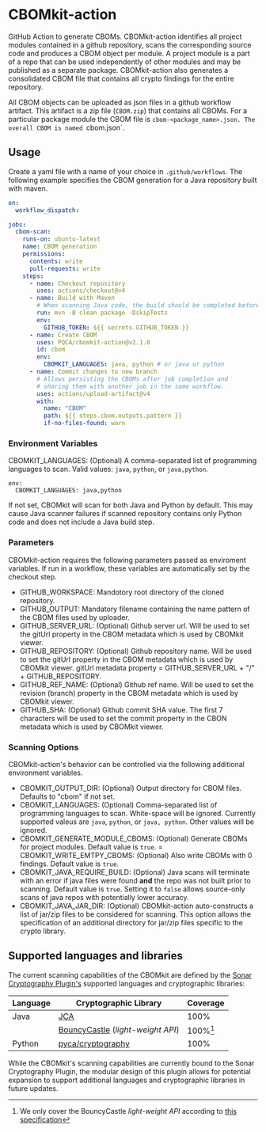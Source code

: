# CBOMkit-action

GitHub Action to generate CBOMs. CBOMkit-action identifies all project modules contained in a github repository, scans the corresponding source code and produces a CBOM object per module. A project module is a part of a repo that can be used independently of other modules and may be published as a separate package. CBOMkit-action also generates a consolidated CBOM file that contains all crypto findings for the entire repository.

All CBOM objects can be  uploaded as json files in a github workflow artifact. This artifact is a zip file (`CBOM.zip`) that contains all CBOMs. For a particular package module the CBOM file is `cbom-<package_name>.json. The overall CBOM is named `cbom.json`. 

## Usage

Create a yaml file with a name of your choice in `.github/workflows`. The following example specifies the CBOM generation for a Java repository built with maven. 

```yaml
on:
  workflow_dispatch:

jobs:
  cbom-scan:
    runs-on: ubuntu-latest
    name: CBOM generation
    permissions:
      contents: write
      pull-requests: write
    steps:
      - name: Checkout repository
        uses: actions/checkout@v4
      - name: Build with Maven
        # When scanning Java code, the build should be completed beforehand
        run: mvn -B clean package -DskipTests
        env:
          GITHUB_TOKEN: ${{ secrets.GITHUB_TOKEN }}
      - name: Create CBOM
        uses: PQCA/cbomkit-action@v2.1.0
        id: cbom
        env:
          CBOMKIT_LANGUAGES: java, python # or java or python
      - name: Commit changes to new branch
        # Allows persisting the CBOMs after job completion and
        # sharing them with another job in the same workflow.
        uses: actions/upload-artifact@v4
        with: 
          name: "CBOM"
          path: ${{ steps.cbom.outputs.pattern }}
          if-no-files-found: warn 
```
### Environment Variables

CBOMKIT_LANGUAGES: (Optional)
A comma-separated list of programming languages to scan. Valid values: `java`, `python`, or `java,python`.
```
env:
  CBOMKIT_LANGUAGES: java,python
```
If not set, CBOMkit will scan for both Java and Python by default. This may cause Java scanner failures if scanned repository contains only Python code and does not include a Java build step.

### Parameters

CBOMkit-action requires the following parameters passed as enviroment variables.  If run in a workflow, these variables are automatically set by the checkout step.

- GITHUB_WORKSPACE: Mandotory root directory of the cloned repository.
- GITHUB_OUTPUT: Mandatory filename containing the name pattern of the CBOM files used by uploader.
- GITHUB_SERVER_URL: (Optional) Github server url. Will be used to set the gitUrl property in the CBOM metadata which is used by CBOMkit viewer.
- GITHUB_REPOSITORY: (Optional) Github repository name. Will be used to set the
 gitUrl property in the CBOM metadata which is used by CBOMkit viewer. gitUrl metadata property = GITHUB_SERVER_URL + "/" + GITHUB_REPOSITORY.
- GITHUB_REF_NAME: (Optional) Github ref name. Will be used to set the revision (branch)  property in the CBOM metadata which is used by CBOMkit viewer.
- GITHUB_SHA: (Optional) Github commit SHA value. The first 7 characters will be used to set the commit property in the CBON metadata which is used by CBOMkit viewer.

### Scanning Options

CBOMkit-action's behavior can be controlled via the following additional environment variables.

- CBOMKIT_OUTPUT_DIR: (Optional) Output directory for CBOM files. Defaults to "cbom" if not set.
- CBOMKIT_LANGUAGES: (Optional) Comma-separated list of programming languages to scan. White-space will be ignored. Currently supported valeus are `java`, `python`, or `java, python`. Other values will be ignored.
- CBOMKIT_GENERATE_MODULE_CBOMS: (Optional) Generate CBOMs for project modules. Default value is `true`.
= CBOMKIT_WRITE_EMTPY_CBOMS: (Optional) Also write CBOMs with 0 findings. Default value is `true`.
- CBOMKIT_JAVA_REQUIRE_BUILD: (Optional) Java scans will terminate with an error if java files were found **and** the repo was not built prior to scanning. Default value is `true`. Setting it to `false` allows source-only scans of java repos with potentially lower accuracy.
- CBOMKIT_JAVA_JAR_DIR: (Optional) CBOMkit-action auto-constructs a list of jar/zip files to be considered for scanning. This option allows the specification of an additional directory for jar/zip files specific to the crypto library.

## Supported languages and libraries

The current scanning capabilities of the CBOMkit are defined by the [Sonar Cryptography Plugin's](https://github.com/IBM/sonar-cryptography) supported languages 
and cryptographic libraries:

| Language | Cryptographic Library                                                                         | Coverage | 
|----------|-----------------------------------------------------------------------------------------------|----------|
| Java     | [JCA](https://docs.oracle.com/javase/8/docs/technotes/guides/security/crypto/CryptoSpec.html) | 100%     |
|          | [BouncyCastle](https://github.com/bcgit/bc-java) (*light-weight API*)                         | 100%[^1] |
| Python   | [pyca/cryptography](https://cryptography.io/en/latest/)                                       | 100%     |

[^1]: We only cover the BouncyCastle *light-weight API* according to [this specification](https://javadoc.io/static/org.bouncycastle/bctls-jdk14/1.80/specifications.html)


While the CBOMkit's scanning capabilities are currently bound to the Sonar Cryptography Plugin, the modular 
design of this plugin allows for potential expansion to support additional languages and cryptographic libraries in 
future updates.
